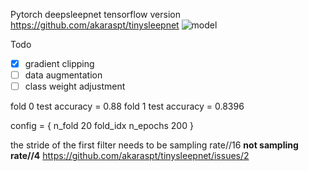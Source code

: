 Pytorch deepsleepnet 
tensorflow version https://github.com/akaraspt/tinysleepnet
![model](https://github.com/akaraspt/tinysleepnet/raw/main/img/tinysleepnet.png)

Todo
- [x] gradient clipping
- [ ] data augmentation
- [ ] class weight adjustment

fold 0 test accuracy = 0.88
fold 1 test accuracy = 0.8396

config = {
    n_fold 20
    fold_idx 
    n_epochs 200
}

the stride of the first filter needs to be sampling rate//16 <strong>not sampling rate//4</strong>
https://github.com/akaraspt/tinysleepnet/issues/2
